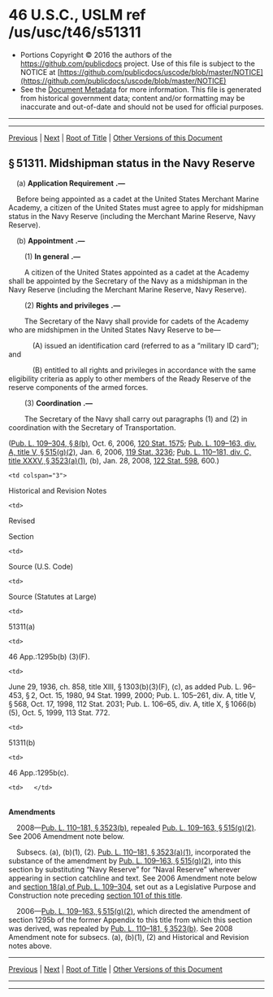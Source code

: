 ---
---

# 46 U.S.C., USLM ref /us/usc/t46/s51311

* Portions Copyright © 2016 the authors of the https://github.com/publicdocs project.
  Use of this file is subject to the NOTICE at [https://github.com/publicdocs/uscode/blob/master/NOTICE](https://github.com/publicdocs/uscode/blob/master/NOTICE)
* See the [Document Metadata](././../../../../../..//README.md) for more information.
  This file is generated from historical government data; content and/or formatting may be inaccurate and out-of-date and should not be used for official purposes.

----------
----------

[Previous](./../../../../../..//us/usc/t46/stV/ptB/ch513/m__us_usc_t46_s51310.md) | [Next](./../../../../../..//us/usc/t46/stV/ptB/ch513/m__us_usc_t46_s51312.md) | [Root of Title](./../../../../../../) | [Other Versions of this Document](https://publicdocs.github.io/go/links?ns=uslm&ref=%2Fus%2Fusc%2Ft46%2Fs51311)

## § 51311. Midshipman status in the Navy Reserve

    (a)  __Application Requirement__  __.—__ 

    Before being appointed as a cadet at the United States Merchant Marine Academy, a citizen of the United States must agree to apply for midshipman status in the Navy Reserve (including the Merchant Marine Reserve, Navy Reserve).

    (b)  __Appointment__  __.—__ 

        (1)  __In general__  __.—__ 

        A citizen of the United States appointed as a cadet at the Academy shall be appointed by the Secretary of the Navy as a midshipman in the Navy Reserve (including the Merchant Marine Reserve, Navy Reserve).

        (2)  __Rights and privileges__  __.—__ 

        The Secretary of the Navy shall provide for cadets of the Academy who are midshipmen in the United States Navy Reserve to be—

            (A) issued an identification card (referred to as a “military ID card”); and

            (B) entitled to all rights and privileges in accordance with the same eligibility criteria as apply to other members of the Ready Reserve of the reserve components of the armed forces.

        (3)  __Coordination__  __.—__ 

        The Secretary of the Navy shall carry out paragraphs (1) and (2) in coordination with the Secretary of Transportation.

([Pub. L. 109–304, § 8(b)][/us/pl/109/304/s8/b], Oct. 6, 2006, [120 Stat. 1575][/us/stat/120/1575]; [Pub. L. 109–163, div. A, title V, § 515(g)(2)][/us/pl/109/163/s515/g/2], Jan. 6, 2006, [119 Stat. 3236][/us/stat/119/3236]; [Pub. L. 110–181, div. C, title XXXV, § 3523(a)(1)][/us/pl/110/181/s3523/a/1], (b), Jan. 28, 2008, [122 Stat. 598][/us/stat/122/598], 600.)

<table>

  <tr>

    <td colspan="3"> 

Historical and Revision Notes  </td>

  </tr>

  <tr>

    <td> 

Revised

Section  </td>

    <td> 

Source (U.S. Code)  </td>

    <td> 

Source (Statutes at Large)  </td>

  </tr>

  <tr>

    <td> 

51311(a)  </td>

    <td> 

46 App.:1295b(b) (3)(F).  </td>

    <td> 

June 29, 1936, ch. 858, title XIII, § 1303(b)(3)(F), (c), as added Pub. L. 96–453, § 2, Oct. 15, 1980, 94 Stat. 1999, 2000; Pub. L. 105–261, div. A, title V, § 568, Oct. 17, 1998, 112 Stat. 2031; Pub. L. 106–65, div. A, title X, § 1066(b)(5), Oct. 5, 1999, 113 Stat. 772.  </td>

  </tr>

  <tr>

    <td> 

51311(b)  </td>

    <td> 

46 App.:1295b(c).  </td>

    <td>   </td>

  </tr>

</table>

 __Amendments__ 

    2008—[Pub. L. 110–181, § 3523(b)][/us/pl/110/181/s3523/b], repealed [Pub. L. 109–163, § 515(g)(2)][/us/pl/109/163/s515/g/2]. See 2006 Amendment note below.

    Subsecs. (a), (b)(1), (2). [Pub. L. 110–181, § 3523(a)(1)][/us/pl/110/181/s3523/a/1], incorporated the substance of the amendment by [Pub. L. 109–163, § 515(g)(2)][/us/pl/109/163/s515/g/2], into this section by substituting “Navy Reserve” for “Naval Reserve” wherever appearing in section catchline and text. See 2006 Amendment note below and [section 18(a) of Pub. L. 109–304][/us/pl/109/304/s18/a], set out as a Legislative Purpose and Construction note preceding [section 101 of this title][/us/usc/t46/s101].

    2006—[Pub. L. 109–163, § 515(g)(2)][/us/pl/109/163/s515/g/2], which directed the amendment of section 1295b of the former Appendix to this title from which this section was derived, was repealed by [Pub. L. 110–181, § 3523(b)][/us/pl/110/181/s3523/b]. See 2008 Amendment note for subsecs. (a), (b)(1), (2) and Historical and Revision notes above.

----------

[Previous](./../../../../../..//us/usc/t46/stV/ptB/ch513/m__us_usc_t46_s51310.md) | [Next](./../../../../../..//us/usc/t46/stV/ptB/ch513/m__us_usc_t46_s51312.md) | [Root of Title](./../../../../../../) | [Other Versions of this Document](https://publicdocs.github.io/go/links?ns=uslm&ref=%2Fus%2Fusc%2Ft46%2Fs51311)

----------
----------

[/us/pl/109/304/s8/b]: https://publicdocs.github.io/go/links?ns=uslm&ref=%2Fus%2Fpl%2F109%2F304%2Fs8%2Fb
[/us/stat/120/1575]: https://publicdocs.github.io/go/links?ns=uslm&ref=%2Fus%2Fstat%2F120%2F1575
[/us/pl/109/163/s515/g/2]: https://publicdocs.github.io/go/links?ns=uslm&ref=%2Fus%2Fpl%2F109%2F163%2Fs515%2Fg%2F2
[/us/stat/119/3236]: https://publicdocs.github.io/go/links?ns=uslm&ref=%2Fus%2Fstat%2F119%2F3236
[/us/pl/110/181/s3523/a/1]: https://publicdocs.github.io/go/links?ns=uslm&ref=%2Fus%2Fpl%2F110%2F181%2Fs3523%2Fa%2F1
[/us/stat/122/598]: https://publicdocs.github.io/go/links?ns=uslm&ref=%2Fus%2Fstat%2F122%2F598
[/us/pl/110/181/s3523/b]: https://publicdocs.github.io/go/links?ns=uslm&ref=%2Fus%2Fpl%2F110%2F181%2Fs3523%2Fb
[/us/pl/109/163/s515/g/2]: https://publicdocs.github.io/go/links?ns=uslm&ref=%2Fus%2Fpl%2F109%2F163%2Fs515%2Fg%2F2
[/us/pl/110/181/s3523/a/1]: https://publicdocs.github.io/go/links?ns=uslm&ref=%2Fus%2Fpl%2F110%2F181%2Fs3523%2Fa%2F1
[/us/pl/109/163/s515/g/2]: https://publicdocs.github.io/go/links?ns=uslm&ref=%2Fus%2Fpl%2F109%2F163%2Fs515%2Fg%2F2
[/us/pl/109/304/s18/a]: https://publicdocs.github.io/go/links?ns=uslm&ref=%2Fus%2Fpl%2F109%2F304%2Fs18%2Fa
[/us/usc/t46/s101]: https://publicdocs.github.io/go/links?ns=uslm&ref=%2Fus%2Fusc%2Ft46%2Fs101
[/us/pl/109/163/s515/g/2]: https://publicdocs.github.io/go/links?ns=uslm&ref=%2Fus%2Fpl%2F109%2F163%2Fs515%2Fg%2F2
[/us/pl/110/181/s3523/b]: https://publicdocs.github.io/go/links?ns=uslm&ref=%2Fus%2Fpl%2F110%2F181%2Fs3523%2Fb


